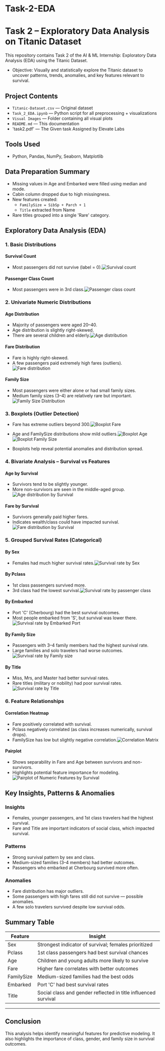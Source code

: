 # Task-2-EDA
# Task 2 – Exploratory Data Analysis on Titanic Dataset 

This repository contains Task 2 of the AI & ML Internship: Exploratory Data Analysis (EDA) using the Titanic Dataset.

- Objective: Visually and statistically explore the Titanic dataset to uncover patterns, trends, anomalies, and key features relevant to survival.

## Project Contents

- `Titanic-Dataset.csv` — Original dataset  
- `Task_2_EDA.ipynb` — Python script for all preprocessing + visualizations  
- `Visual Images` — Folder containing all visual plots  
- `README.md` — This documentation
- 'task2.pdf' — The Given task Assigned by Elevate Labs

## Tools Used
- Python, Pandas, NumPy, Seaborn, Matplotlib

## Data Preparation Summary

- Missing values in Age and Embarked were filled using median and mode.
- Cabin column dropped due to high missingness.
- New features created:
  - `FamilySize = SibSp + Parch + 1`
  - `Title` extracted from Name
- Rare titles grouped into a single 'Rare' category.

##  Exploratory Data Analysis (EDA)

###  1. Basic Distributions

####  Survival Count
- Most passengers did not survive (label = 0).![Survival count](https://github.com/user-attachments/assets/7906336e-8574-4753-871f-9f36b7dc26d8)


####  Passenger Class Count
- Most passengers were in 3rd class.![Passenger class count](https://github.com/user-attachments/assets/afb185b1-245b-4436-97d6-d5ae1daa1c6f)


### 2. Univariate Numeric Distributions

####  Age Distribution
- Majority of passengers were aged 20–40.
- Age distribution is slightly right-skewed.
- There are several children and elderly.![Age distribution](https://github.com/user-attachments/assets/414208ba-45ef-495f-b194-c895964a6a66)


####  Fare Distribution
- Fare is highly right-skewed.
- A few passengers paid extremely high fares (outliers).![Fare distribution](https://github.com/user-attachments/assets/2d081f4a-6cf0-453a-a935-ffdb27dd123c)


####  Family Size
- Most passengers were either alone or had small family sizes.
- Medium family sizes (3–4) are relatively rare but important.![Family Size Distribution](https://github.com/user-attachments/assets/2ccd1d14-6d54-4910-90d5-8f391511c54b)


### 3. Boxplots (Outlier Detection)

- Fare has extreme outliers beyond 300.![Boxplot Fare](https://github.com/user-attachments/assets/97964593-fbcd-4729-bfc7-1f5cf9a0b8b4)

- Age and FamilySize distributions show mild outliers.![Boxplot Age](https://github.com/user-attachments/assets/af8ee53f-f88e-4e10-b9a7-18ea91255caa) ![Boxplot Family Size](https://github.com/user-attachments/assets/f7e25020-2e35-49cf-bfa1-a68ff9aa97ba)


- Boxplots help reveal potential anomalies and distribution spread.

### 4. Bivariate Analysis – Survival vs Features

#### Age by Survival
- Survivors tend to be slightly younger.
- More non-survivors are seen in the middle-aged group.![Age distribution by Survival](https://github.com/user-attachments/assets/ef3c2cc6-1521-4602-8b54-4bd6b9510c78)


#### Fare by Survival
- Survivors generally paid higher fares.
- Indicates wealth/class could have impacted survival.![Fare distribution by Survival](https://github.com/user-attachments/assets/89013671-4d33-49e4-9bf0-94cfebe03e38)


###  5. Grouped Survival Rates (Categorical)

#### By Sex
- Females had much higher survival rates.![Survival rate by Sex](https://github.com/user-attachments/assets/9197a235-d983-4ec9-a513-532ee068efe6)


#### By Pclass
- 1st class passengers survived more.
- 3rd class had the lowest survival.![Survival rate by passenger class](https://github.com/user-attachments/assets/6f5886c5-96f6-49cc-9005-28f308490bdc)


#### By Embarked
- Port 'C' (Cherbourg) had the best survival outcomes.
- Most people embarked from 'S', but survival was lower there.![Survival rate by Embarked Port](https://github.com/user-attachments/assets/ac64f3e8-681f-4443-bca1-047f1daf7095)


#### By Family Size
- Passengers with 3–4 family members had the highest survival rate.
- Large families and solo travelers had worse outcomes.![Survival rate by Family size](https://github.com/user-attachments/assets/ea0ebee3-233a-4bd7-ada6-2959ec2681ef)


#### By Title
- Miss, Mrs, and Master had better survival rates.
- Rare titles (military or nobility) had poor survival rates.![Survival rate by Title](https://github.com/user-attachments/assets/e3719e5b-7724-4fa8-b629-42c56e01ebf9)


###  6. Feature Relationships

#### Correlation Heatmap
- Fare positively correlated with survival.
- Pclass negatively correlated (as class increases numerically, survival drops).
- FamilySize has low but slightly negative correlation.![Correlation Matrix](https://github.com/user-attachments/assets/fff81740-ba48-4b7a-a20b-2352953a9426)


#### Pairplot
- Shows separability in Fare and Age between survivors and non-survivors.
- Highlights potential feature importance for modeling.![Pairplot of Numeric Features by Survival](https://github.com/user-attachments/assets/eb3aca3c-704c-4972-86b3-2e88411ec8e0)

##  Key Insights, Patterns & Anomalies

###  Insights
- Females, younger passengers, and 1st class travelers had the highest survival.
- Fare and Title are important indicators of social class, which impacted survival.

###  Patterns
- Strong survival pattern by sex and class.
- Medium-sized families (3–4 members) had better outcomes.
- Passengers who embarked at Cherbourg survived more often.

###  Anomalies
- Fare distribution has major outliers.
- Some passengers with high fares still did not survive — possible anomalies.
- A few solo travelers survived despite low survival odds.

##  Summary Table

| Feature     | Insight |
|-------------|---------|
| Sex         | Strongest indicator of survival; females prioritized |
| Pclass      | 1st class passengers had best survival chances |
| Age         | Children and young adults more likely to survive |
| Fare        | Higher fare correlates with better outcomes |
| FamilySize  | Medium-sized families had the best odds |
| Embarked    | Port 'C' had best survival rates |
| Title       | Social class and gender reflected in title influenced survival |

---

##  Conclusion

This analysis helps identify meaningful features for predictive modeling. It also highlights the importance of class, gender, and family size in survival outcomes.

